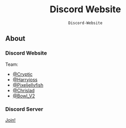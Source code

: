 <div align="center">

# Discord Website

``` 
Discord-Website
```

</div>

## About

### Discord Website
Team:
- [@Cryptic](https://twitter.com/cr4ptic)
- [@Harryioss](https://twitter.com/harryioss)
- [@Pixeljellyfish](https://twitter.com/pixeljellyfish)
- [@Chrislad](https://twitter.com/Ovzic)
- [@Bowl_V2](https://twitter.com/)<br/>

### Discord Server
[Join!](https://discord.gg/k9VrUGf)<br/>
